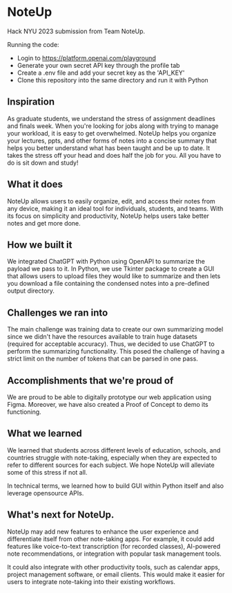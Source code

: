 # NoteUp
Hack NYU 2023 submission from Team NoteUp.

Running the code:
- Login to https://platform.openai.com/playground
- Generate your own secret API key through the profile tab
- Create a .env file and add your secret key as the 'API_KEY'
- Clone this repository into the same directory and run it with Python

## Inspiration
As graduate students, we understand the stress of assignment deadlines and finals week. When you're looking for jobs along with trying to manage your workload, it is easy to get overwhelmed. NoteUp helps you organize your lectures, ppts, and other forms of notes into a concise summary that helps you better understand what has been taught and be up to date. It takes the stress off your head and does half the job for you. All you have to do is sit down and study!

## What it does
NoteUp allows users to easily organize, edit, and access their notes from any device, making it an ideal tool for individuals, students, and teams. With its focus on simplicity and productivity, NoteUp helps users take better notes and get more done.

## How we built it
We integrated ChatGPT with Python using OpenAPI to summarize the payload we pass to it. In Python, we use Tkinter package to create a GUI that allows users to upload files they would like to summarize and then lets you download a file containing the condensed notes into a pre-defined output directory.

## Challenges we ran into
The main challenge was training data to create our own summarizing model since we didn't have the resources available to train huge datasets (required for acceptable accuracy). Thus, we decided to use ChatGPT to perform the summarizing functionality. This posed the challenge of having a strict limit on the number of tokens that can be parsed in one pass.

## Accomplishments that we're proud of
We are proud to be able to digitally prototype our web application using Figma. Moreover, we have also created a Proof of Concept to demo its functioning.

## What we learned
We learned that students across different levels of education, schools, and countries struggle with note-taking, especially when they are expected to refer to different sources for each subject. We hope NoteUp will alleviate some of this stress if not all.

In technical terms, we learned how to build GUI within Python itself and also leverage opensource APIs.

## What's next for NoteUp.
NoteUp may add new features to enhance the user experience and differentiate itself from other note-taking apps. For example, it could add features like voice-to-text transcription (for recorded classes), AI-powered note recommendations, or integration with popular task management tools.

It could also integrate with other productivity tools, such as calendar apps, project management software, or email clients. This would make it easier for users to integrate note-taking into their existing workflows.

